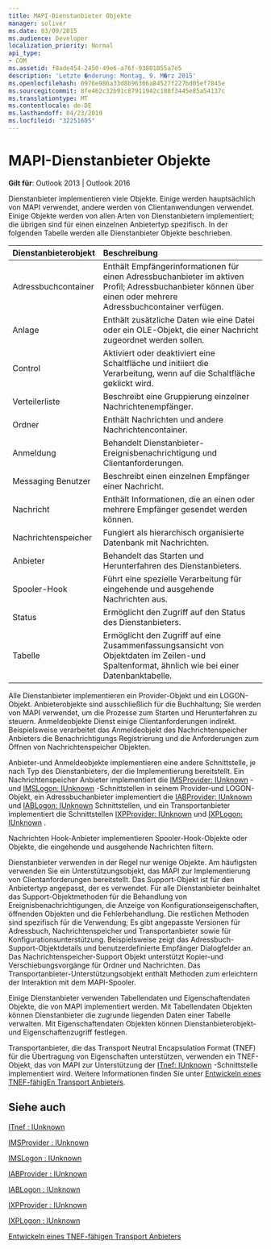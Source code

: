 ```yaml
---
title: MAPI-Dienstanbieter Objekte
manager: soliver
ms.date: 03/09/2015
ms.audience: Developer
localization_priority: Normal
api_type:
- COM
ms.assetid: f8ade454-2450-49e6-a76f-93801055a7e5
description: 'Letzte �nderung: Montag, 9. M�rz 2015'
ms.openlocfilehash: 0976e986a33d8b96366a84527f227bd05ef7845e
ms.sourcegitcommit: 8fe462c32b91c87911942c188f3445e85a54137c
ms.translationtype: MT
ms.contentlocale: de-DE
ms.lasthandoff: 04/23/2019
ms.locfileid: "32251605"
---
```

# <a name="mapi-service-provider-objects"></a>MAPI-Dienstanbieter Objekte

  
  
**Gilt für**: Outlook 2013 | Outlook 2016 
  
Dienstanbieter implementieren viele Objekte. Einige werden hauptsächlich von MAPI verwendet, andere werden von Clientanwendungen verwendet. Einige Objekte werden von allen Arten von Dienstanbietern implementiert; die übrigen sind für einen einzelnen Anbietertyp spezifisch. In der folgenden Tabelle werden alle Dienstanbieter Objekte beschrieben.
  
|**Dienstanbieterobjekt**|**Beschreibung**|
|:-----|:-----|
|Adressbuchcontainer  <br/> |Enthält Empfängerinformationen für einen Adressbuchanbieter im aktiven Profil; Adressbuchanbieter können über einen oder mehrere Adressbuchcontainer verfügen.  <br/> |
|Anlage  <br/> |Enthält zusätzliche Daten wie eine Datei oder ein OLE-Objekt, die einer Nachricht zugeordnet werden sollen.  <br/> |
|Control  <br/> |Aktiviert oder deaktiviert eine Schaltfläche und initiiert die Verarbeitung, wenn auf die Schaltfläche geklickt wird.  <br/> |
|Verteilerliste  <br/> |Beschreibt eine Gruppierung einzelner Nachrichtenempfänger.  <br/> |
|Ordner  <br/> |Enthält Nachrichten und andere Nachrichtencontainer.  <br/> |
|Anmeldung  <br/> |Behandelt Dienstanbieter-Ereignisbenachrichtigung und Clientanforderungen.  <br/> |
|Messaging Benutzer  <br/> |Beschreibt einen einzelnen Empfänger einer Nachricht.  <br/> |
|Nachricht  <br/> |Enthält Informationen, die an einen oder mehrere Empfänger gesendet werden können.  <br/> |
|Nachrichtenspeicher  <br/> |Fungiert als hierarchisch organisierte Datenbank mit Nachrichten.  <br/> |
|Anbieter  <br/> |Behandelt das Starten und Herunterfahren des Dienstanbieters.  <br/> |
|Spooler-Hook  <br/> |Führt eine spezielle Verarbeitung für eingehende und ausgehende Nachrichten aus.  <br/> |
|Status  <br/> |Ermöglicht den Zugriff auf den Status des Dienstanbieters.  <br/> |
|Tabelle  <br/> |Ermöglicht den Zugriff auf eine Zusammenfassungsansicht von Objektdaten im Zeilen-und Spaltenformat, ähnlich wie bei einer Datenbanktabelle.  <br/> |
   
Alle Dienstanbieter implementieren ein Provider-Objekt und ein LOGON-Objekt. Anbieterobjekte sind ausschließlich für die Buchhaltung; Sie werden von MAPI verwendet, um die Prozesse zum Starten und Herunterfahren zu steuern. Anmeldeobjekte Dienst einige Clientanforderungen indirekt. Beispielsweise verarbeitet das Anmeldeobjekt des Nachrichtenspeicher Anbieters die Benachrichtigungs Registrierung und die Anforderungen zum Öffnen von Nachrichtenspeicher Objekten. 
  
Anbieter-und Anmeldeobjekte implementieren eine andere Schnittstelle, je nach Typ des Dienstanbieters, der die Implementierung bereitstellt. Ein Nachrichtenspeicher Anbieter implementiert die [IMSProvider: IUnknown](imsprovideriunknown.md) -und [IMSLogon: IUnknown](imslogoniunknown.md) -Schnittstellen in seinem Provider-und LOGON-Objekt, ein Adressbuchanbieter implementiert die [IABProvider: IUnknown](iabprovideriunknown.md) und [IABLogon: IUnknown](iablogoniunknown.md) Schnittstellen, und ein Transportanbieter implementiert die Schnittstellen [IXPProvider: IUnknown](ixpprovideriunknown.md) und [IXPLogon: IUnknown](ixplogoniunknown.md) . 
  
Nachrichten Hook-Anbieter implementieren Spooler-Hook-Objekte oder Objekte, die eingehende und ausgehende Nachrichten filtern.
  
Dienstanbieter verwenden in der Regel nur wenige Objekte. Am häufigsten verwenden Sie ein Unterstützungsobjekt, das MAPI zur Implementierung von Clientanforderungen bereitstellt. Das Support-Objekt ist für den Anbietertyp angepasst, der es verwendet. Für alle Dienstanbieter beinhaltet das Support-Objektmethoden für die Behandlung von Ereignisbenachrichtigungen, die Anzeige von Konfigurationseigenschaften, öffnenden Objekten und die Fehlerbehandlung. Die restlichen Methoden sind spezifisch für die Verwendung; Es gibt angepasste Versionen für Adressbuch, Nachrichtenspeicher und Transportanbieter sowie für Konfigurationsunterstützung. Beispielsweise zeigt das Adressbuch-Support-Objektdetails und benutzerdefinierte Empfänger Dialogfelder an. Das Nachrichtenspeicher-Support Objekt unterstützt Kopier-und Verschiebungsvorgänge für Ordner und Nachrichten. Das Transportanbieter-Unterstützungsobjekt enthält Methoden zum erleichtern der Interaktion mit dem MAPI-Spooler. 
  
Einige Dienstanbieter verwenden Tabellendaten und Eigenschaftendaten Objekte, die von MAPI implementiert werden. Mit Tabellendaten Objekten können Dienstanbieter die zugrunde liegenden Daten einer Tabelle verwalten. Mit Eigenschaftendaten Objekten können Dienstanbieterobjekt-und Eigenschaftenzugriff festlegen. 
  
Transportanbieter, die das Transport Neutral Encapsulation Format (TNEF) für die Übertragung von Eigenschaften unterstützen, verwenden ein TNEF-Objekt, das von MAPI zur Unterstützung der [ITnef: IUnknown](itnefiunknown.md) -Schnittstelle implementiert wird. Weitere Informationen finden Sie unter [Entwickeln eines TNEF-fähigEn Transport Anbieters](developing-a-tnef-enabled-transport-provider.md). 
  
## <a name="see-also"></a>Siehe auch



[ITnef : IUnknown](itnefiunknown.md)
  
[IMSProvider : IUnknown](imsprovideriunknown.md)
  
[IMSLogon : IUnknown](imslogoniunknown.md)
  
[IABProvider : IUnknown](iabprovideriunknown.md)
  
[IABLogon : IUnknown](iablogoniunknown.md)
  
[IXPProvider : IUnknown](ixpprovideriunknown.md)
  
[IXPLogon : IUnknown](ixplogoniunknown.md)


[Entwickeln eines TNEF-fähigen Transport Anbieters](developing-a-tnef-enabled-transport-provider.md)

